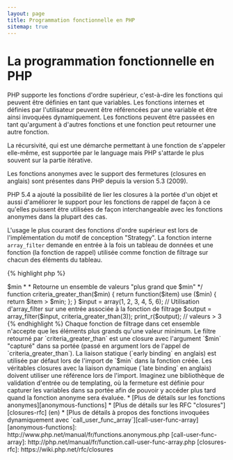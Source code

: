 ```yaml
---
layout: page
title: Programmation fonctionnelle en PHP
sitemap: true
---
```


# La programmation fonctionnelle en PHP

PHP supporte les fonctions d'ordre supérieur, c'est-à-dire les fonctions qui peuvent être définies en tant que variables.
Les fonctions internes et définies par l'utilisateur peuvent être référencées par une variable et être ainsi
invoquées dynamiquement. Les fonctions peuvent être passées en tant qu'argument à d'autres fonctions et une fonction
peut retourner une autre fonction.

La récursivité, qui est une démarche permettant à une fonction de s'appeler elle-même, est supportée par le language
mais PHP s'attarde le plus souvent sur la partie itérative.

Les fonctions anonymes avec le support des fermetures (closures en anglais) sont présentes dans PHP depuis la version
5.3 (2009).

PHP 5.4 a ajouté la possibilité de lier les closures à la portée d'un objet et aussi d'améliorer le support pour les
fonctions de rappel de façon à ce qu'elles puissent être utilisées de façon interchangeable avec les fonctions
anonymes dans la plupart des cas.

L'usage le plus courant des fonctions d'ordre supérieur est lors de l'implémentation du motif de conception "Strategy".
La fonction interne `array_filter` demande en entrée à la fois un tableau de données et une fonction (la fonction de
rappel) utilisée comme fonction de filtrage sur chacun des éléments du tableau.


{% highlight php %}
<?php
$input = array(1, 2, 3, 4, 5, 6);

// Creation et assignation d'une fonction anonyme
$filter_even = function($item) {
    return ($item % 2) == 0;
};

// la fonction array_filter accepte à la fois le tableau et la fonction
$output = array_filter($input, $filter_even);

// La fonction n'a pas besoin d'être assignée à une variable. Ceci est valide aussi:
$output = array_filter($input, function($item) {
    return ($item % 2) == 0;
});

print_r($output);
{% endhighlight %}

Une closure est une fonction anonyme qui peut accéder aux variables déclarées en dehors de sa portée sans utiliser de
variables globales. Théoriquement, une closure est une fonction avec un certain nombre d'arguments "fermés" par
l'environnement lorsqu'elle est définie. Les closures peuvent outrepasser certaines restrictions sur les portées des
variables de façon élégante.

Dans l'exemple ci-dessous, nous utilisons des closures afin de définir une fonction retournant une unique fonction de
filtrage pour `array_filter` à partir d'un ensemble de fonctions de filtrage.

{% highlight php %}
<?php
/**
 * Créer une fonction de filtrage anonyme acceptant des éléments > $min
 *
 * Retourne un ensemble de valeurs "plus grand que $min"
 */
function criteria_greater_than($min)
{
    return function($item) use ($min) {
        return $item > $min;
    };
}

$input = array(1, 2, 3, 4, 5, 6);

// Utilisation d'array_filter sur une entrée associée à la fonction de filtrage
$output = array_filter($input, criteria_greater_than(3));

print_r($output); // valeurs > 3
{% endhighlight %}

Chaque fonction de filtrage dans cet ensemble n'accepte que les éléments plus grands qu'une valeur minimum. Le filtre
retourné par `criteria_greater_than` est une closure avec l'argument `$min` "capturé" dans sa portée (passé en argument
lors de l'appel de `criteria_greater_than`).

La liaison statique (`early binding` en anglais) est utilisée par défaut lors de l'import de `$min` dans la fonction
créée. Les véritables closures avec la liaison dynamique (`late binding` en anglais) doivent utiliser une référence
lors de l'import. Imaginez une bibliothèque de validation d'entrée ou de templating, où la fermeture est définie pour
capturer les variables dans sa portée afin de pouvoir y accéder plus tard quand la fonction anonyme sera évaluée.

* [Plus de détails sur les fonctions anonymes][anonymous-functions]
* [Plus de détails sur les RFC "closures"][closures-rfc] (en)
* [Plus de détails à propos des fonctions invoquées dynamiquement avec  `call_user_func_array`][call-user-func-array]

[anonymous-functions]: http://www.php.net/manual/fr/functions.anonymous.php
[call-user-func-array]: http://php.net/manual/fr/function.call-user-func-array.php
[closures-rfc]: https://wiki.php.net/rfc/closures
